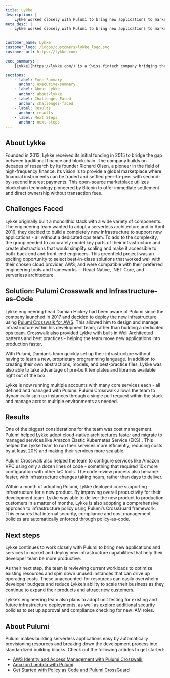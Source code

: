 ```yaml
---
title: Lykke
description: |
    Lykke worked closely with Pulumi to bring new applications to market and deploy infrastructure capabilities that help their developer team be more productive.
meta_desc: |
    Lykke worked closely with Pulumi to bring new applications to market and deploy infrastructure capabilities that help their developer team be more productive.


customer_name: Lykke
customer_logo: /logos/customers/lykke_logo.svg
customer_url: https://lykke.com/

exec_summary: |
    [Lykke](https://lykke.com/) is a Swiss fintech company bridging the gap between traditional finance and Blockchain. Lykke operates a commission-free exchange for digital assets and cryptocurrencies. Lykke developers rely on scalable blockchain infrastructure and leverage Pulumi to define reusable components and services and create abstractions needed to support its ecosystem of products. Using Pulumi, Lykke has been able to rapidly lower the time-to-market for its services and deliver innovative new capabilities for the fast-growing cryptocurrency market.

sections:
    - label: Exec Summary
      anchor: executive-summary
    - label: About Lykke
      anchor: about-lykke
    - label: Challenges Faced
      anchor: challenges-faced
    - label: Results
      anchor: results
    - label: Next Steps
      anchor: next-steps
---
```


## About Lykke

Founded in 2013, Lykke received its initial funding in 2015 to bridge the gap between traditional finance and blockchain. The company builds on decades of research by its founder Richard Olsen, a pioneer in the field of high-frequency finance. Its vision is to provide a global marketplace where financial instruments can be traded and settled peer-to-peer with second-by-second interest payments. This open-source marketplace utilizes blockchain technology pioneered by Bitcoin to offer immediate settlement and direct ownership without transaction fees.

## Challenges Faced

Lykke originally built a monolithic stack with a wide variety of components. The engineering team wanted to adopt a serverless architecture and in April 2019, they decided to build a completely new infrastructure to support new applications - all without a dedicated ops team. To add to the complexity, the group needed to accurately model key parts of their infrastructure and create abstractions that would simplify scaling and make it accessible to both-back end and front-end engineers. This greenfield project was an exciting opportunity to select best-in-class solutions that worked well with their chosen cloud provider, AWS, and were compatible with their preferred engineering tools and frameworks -- React Native, .NET Core, and serverless architecture.

## Solution: Pulumi Crosswalk and Infrastructure-as-Code

Lykke engineering head Damian Hickey had been aware of Pulumi since the company launched in 2017 and decided to deploy the new infrastructure using [Pulumi Crosswalk for AWS](/crosswalk/aws/). This allowed him to design and manage infrastructure within his development team, rather than building a dedicated ops team. Crosswalk also provided Lykke with built-in Well Architected patterns and best practices - helping the team move new applications into production faster.

With Pulumi, Damian’s team quickly set up their infrastructure without having to learn a new, proprietary programming language. In addition to creating their own abstractions, models, and best-practice files, Lykke was also able to take advantage of pre-built templates and libraries available right out of the box.

Lykke is now running multiple accounts with many core services each - all defined and managed with Pulumi. Pulumi Crosswalk allows the team to dynamically spin up instances through a single pull request within the stack and manage across multiple environments as needed.

## Results

One of the biggest considerations for the team was cost management. Pulumi helped Lykke adopt cloud-native architectures faster and migrate to managed services like Amazon Elastic Kubernetes Service (EKS) . This helped the Lykke team to run their services more efficiently, reducing costs by at least 20% and making their services more scalable.

Pulumi Crosswalk also helped the team to configure services like Amazon VPC using only a dozen lines of code - something that required 10x more configuration with other IaC tools. The code review process also became faster, with infrastructure changes taking hours, rather than days to deliver.

Within a month of adopting Pulumi, Lykke deployed core supporting infrastructure for a new product. By improving overall productivity for their development team, Lykke was able to deliver the new product to production customers in a matter of months. Lykke is also adopting a comprehensive approach to infrastructure policy using Pulumi’s CrossGuard framework. This ensures that internal security, compliance and cost management policies are automatically enforced through policy-as-code.

## Next steps

Lykke continues to work closely with Pulumi to bring new applications and services to market and deploy new infrastructure capabilities that help their developer team be more productive.

As their next step, the team is reviewing current workloads to optimize existing resources and spin down unused instances that can drive up operating costs. These unaccounted-for resources can easily overwhelm developer budgets and reduce Lykke’s ability to scale their business as they continue to expand their products and attract new customers.

Lykke’s engineering team also plans to adopt unit testing for existing and future infrastructure deployments, as well as explore additional security policies to set up approval and compliance checking for new IAM roles.

## About Pulumi

Pulumi makes building serverless applications easy by automatically provisioning resources and breaking down the development process into standardized building blocks. Check out the following articles to get started:

- [AWS Identity and Access Management with Pulumi Crosswalk](https://www.pulumi.com/docs/guides/crosswalk/aws/iam/)
- [Amazon Lambda with Pulumi](https://www.pulumi.com/docs/guides/crosswalk/aws/lambda/)
- [Get Started with Policy as Code and Pulumi CrossGuard](https://www.pulumi.com/docs/get-started/crossguard/)
